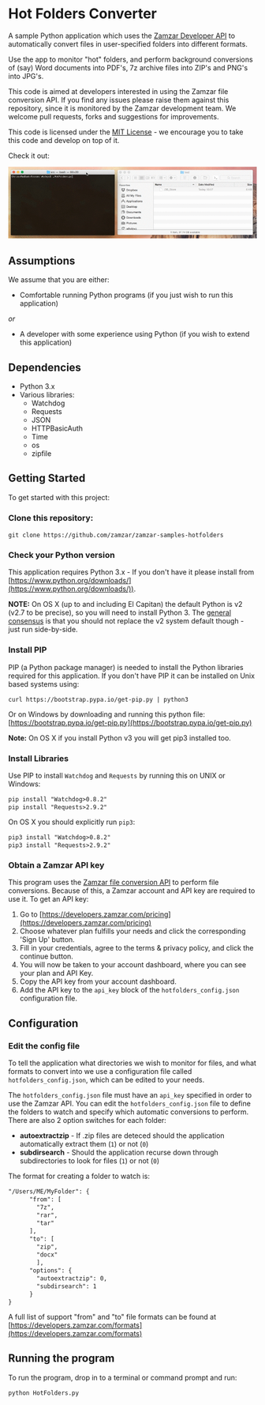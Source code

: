 # Hot Folders Converter

A sample Python application which uses the [Zamzar Developer API](https://developers.zamzar.com/) to automatically convert files in user-specified folders into different formats.

Use the app to monitor "hot" folders, and perform background conversions of (say) Word documents into PDF's, 7z archive files into ZIP's and PNG's into JPG's.

This code is aimed at developers interested in using the Zamzar file conversion API. If you find any issues please raise them against this repository, since it is monitored by the Zamzar development team. We welcome pull requests, forks and suggestions for improvements. 

This code is licensed under the [MIT License](License) - we encourage you to take this code and develop on top of it.

Check it out:

![Zamzar Dropbox converter](images/zamzar-hotfolders.gif)

## Assumptions

We assume that you are either:

* Comfortable running Python programs (if you just wish to run this application)

*or*

* A developer with some experience using Python (if you wish to extend this application)

## Dependencies

* Python 3.x
* Various libraries:
    * Watchdog
    * Requests
    * JSON
    * HTTPBasicAuth
    * Time
    * os
    * zipfile

## Getting Started

To get started with this project:

### Clone this repository:

    git clone https://github.com/zamzar/zamzar-samples-hotfolders

### Check your Python version

This application requires Python 3.x - If you don't have it please install from [https://www.python.org/downloads/](https://www.python.org/downloads/)).

**NOTE:** On OS X (up to and including El Capitan) the default Python is v2 (v2.7 to be precise), so you will need to install Python 3. The [general consensus](http://stackoverflow.com/questions/18425379/how-to-set-pythons-default-version-to-3-3-on-os-x) is that you should not replace the v2 system default though - just run side-by-side.

### Install PIP

PIP (a Python package manager) is needed to install the Python libraries required for this application. If you don't have PIP it can be installed on Unix based systems using:

    curl https://bootstrap.pypa.io/get-pip.py | python3

Or on Windows by downloading and running this python file: [https://bootstrap.pypa.io/get-pip.py](https://bootstrap.pypa.io/get-pip.py)

**Note:** On OS X if you install Python v3 you will get pip3 installed too.

### Install Libraries

Use PIP to install `Watchdog` and `Requests` by running this on UNIX or Windows:

    pip install "Watchdog>0.8.2"
    pip install "Requests>2.9.2"

On OS X you should explicitly run `pip3`:

    pip3 install "Watchdog>0.8.2"
    pip3 install "Requests>2.9.2"

### Obtain a Zamzar API key

This program uses the [Zamzar file conversion API](https://developers.zamzar.com/) to perform file conversions. Because of this, a Zamzar account and API key are required to use it. To get an API key:

1. Go to [https://developers.zamzar.com/pricing](https://developers.zamzar.com/pricing)
2. Choose whatever plan fulfills your needs and click the corresponding 'Sign Up' button.
3. Fill in your credentials, agree to the terms & privacy policy, and click the continue button.
4. You will now be taken to your account dashboard, where you can see your plan and API Key.
5. Copy the API key from your account dashboard.
6. Add the API key to the `api_key` block of the `hotfolders_config.json` configuration file.

## Configuration

### Edit the config file

To tell the application what directories we wish to monitor for files, and what formats to convert into we use a configuration file called `hotfolders_config.json`, which can be edited to your needs.

The `hotfolders_config.json` file must have an `api_key` specified in order to use the Zamzar API. You can edit the `hotfolders_config.json` file to define the folders to watch and specify which automatic conversions to perform. There are also 2 option switches for each folder:

* **autoextractzip** - If .zip files are deteced should the application automatically extract them (`1`) or not (`0`)
* **subdirsearch** - Should the application recurse down through subdirectories to look for files (`1`) or not (`0`)

The format for creating a folder to watch is:

    "/Users/ME/MyFolder": {
          "from": [
            "7z",
            "rar",
            "tar"
          ],
          "to": [
            "zip",
            "docx"
	        ],
          "options": {
            "autoextractzip": 0,
            "subdirsearch": 1
          }
    }

A full list of support "from" and "to" file formats can be found at [https://developers.zamzar.com/formats](https://developers.zamzar.com/formats)

## Running the program

To run the program, drop in to a terminal or command prompt and run:

    python HotFolders.py
